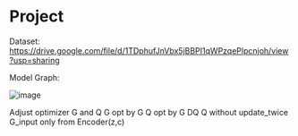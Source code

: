 # Project
Dataset:
https://drive.google.com/file/d/1TDphufJnVbx5jBBPI1qWPzqePlpcnjoh/view?usp=sharing


Model Graph:

![image]()

Adjust optimizer G and Q
G opt by G
Q opt by G DQ Q
without update_twice
G_input only from Encoder(z,c)



 
 
